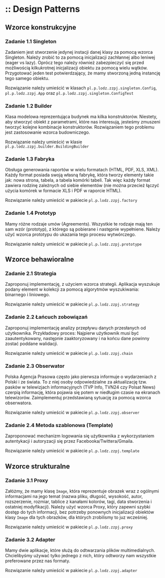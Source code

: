 # :: Design Patterns

## Wzorce konstrukcyjne 
### Zadanie 1.1 Singleton
Zadaniem jest stworzenie jedynej instacji danej klasy za pomocą wzorca Singleton. Należy zrobić to za pomocą 
inicjalizacji zachłannej albo leniwej (eager vs lazy). Oprócz tego należy również zabezpieczyć się przed 
możliwością kilkukrotnej inicjalizacji obiektu za pomocą wielu wątków. Przygotować jeden test potwierdzający, 
że mamy stworzoną jedną instancję tego samego obiektu. 

Rozwiązanie należy umieścić w klasach `pl.p.lodz.zzpj.singleton.Config`, `pl.p.lodz.zzpj.App` oraz `pl.p.lodz.zzpj.singleton.ConfigTest`


### Zadanie 1.2 Builder
Klasa modelowa reprezentująca budynek ma kilka konstruktorów. Niestety, aby stworzyć obiekt z parametrami, które 
nas interesują, jesteśmy zmuszeni tworzyć kolejne kombinacje konstruktorów. Rozwiązaniem tego problemu jest 
zastosowanie wzorca budowniczego. 

Rozwiązanie należy umieścić w klasie `pl.p.lodz.zzpj.builder.BuildingBuilder`


### Zadanie 1.3 Fabryka
Obsługa generowania raportów w wielu formatach (HTML, PDF, XLS, XML). Każdy format posiada swoją własną 
fabrykę, która tworzy elementy takie jak: nowa strona, tabela, a tabela komórki tabeli. Tak więc każdy format 
zawiera rodzinę zależnych od siebie elementów (nie można przecież łączyć użycia komórek w formacie XLS i PDF w 
raporcie HTML).

Rozwiązanie należy umieścić w pakiecie `pl.p.lodz.zzpj.factory`

### Zadanie 1.4 Prototyp
Mamy różne rodzaje umów (Agreements). Wszystkie te rodzaje mają ten sam wzór (prototyp), z którego są pobierane i następnie wypełniene.
Należy użyć wzorca prototypu do ukazania tego procesu wytwórczego. 

Rozwiązanie należy umieścić w pakiecie `pl.p.lodz.zzpj.prototype`


## Wzorce behawioralne

### Zadanie 2.1 Strategia
Zaproponuj implementację, z użyciem wzorca strategii. Aplikacja wyszukuje podany element w kolekcji za pomocą 
algorytmów wyszukiwania: binarnego i liniowego.

Rozwiązanie należy umieścić w pakiecie `pl.p.lodz.zzpj.strategy`

### Zadanie 2.2 Łańcuch zobowiązań
Zaproponuj implementację analizy przepływu danych przesłanych od użytkownika.
Przykładowy proces: Najpierw użytkownik musi być zaautentykowany, następnie zaaktoryzowany i na 
końcu dane powinny zostać poddane walidacji. 

Rozwiązanie należy umieścić w pakiecie `pl.p.lodz.zzpj.chain`

### Zadanie 2.3 Obserwator
Polska Agencja Prasowa często jako pierwsza informuje o wydarzeniach z Polski i ze świata. To z niej osoby 
odpowiedzialne za aktualizację tzw. pasków w telewizjach informacyjnych (TVP Info, TVN24 czy Polsat News) 
czerpią informację, która pojawia się potem w niedługim czasie na ekranach telewizorów. Zaimplementuj 
przedstawianą sytuację za pomocą wzorca obserwatora. 

Rozwiązanie należy umieścić w pakiecie `pl.p.lodz.zzpj.observer`

### Zadanie 2.4 Metoda szablonowa (Template)
Zaproponować mechanizm logowania się użytkownika z wykorzystaniem autentykacji i autoryzacji się przez Facebooka/Twittera/Gmaila.

Rozwiązanie należy umieścić w pakiecie `pl.p.lodz.zzpj.template`


## Wzorce strukturalne 
### Zadanie 3.1 Proxy 
Załóżmy, że mamy klasę `Image`, która reprezentuje obrazek wraz z ogólnymi informacjami na jego temat (nazwa pliku, długość, wysokość, 
autor, rozszerzenie, rozmiar, tablice z kanałami kolorów, tagi, data stworzenia i ostatniej modyfikacji). Należy użyć wzorca Proxy, który zapewni
szybki dostęp do tych informacji, bez potrzeby ponownych inicjalizacji obiektów klasy `Image` dla tych obrazków, dla których zrobilismy to juz wcześniej.

Rozwiązanie należy umieścić w pakiecie `pl.p.lodz.zzpj.proxy`

### Zadanie 3.2 Adapter
Mamy dwie aplikacje, które służą do odtwarzania plików multimedialnych. Chcielibyśmy używać tylko  jednego z nich, 
który odtworzy nam wszystkie preferowane przez nas formaty.   

Rozwiązanie należy umieścić w pakiecie `pl.p.lodz.zzpj.adapter`
